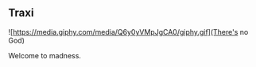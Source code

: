 ## Traxi

![https://media.giphy.com/media/Q6y0yVMpJgCA0/giphy.gif](There's no God)

Welcome to madness.
